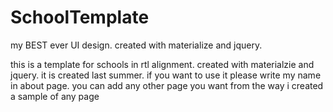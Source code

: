 # SchoolTemplate
my BEST ever UI design. created with materialize and jquery.
  
  this is a template for schools in rtl alignment. created with materialzie and jquery. it is created last summer.
  if you want to use it please write my name in about page.
  you can add any other page you want from the way i created a sample of any page

